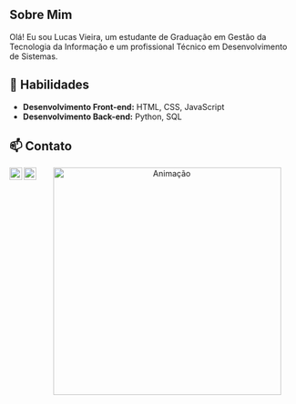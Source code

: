
## Sobre Mim

Olá! Eu sou Lucas Vieira, um estudante de Graduação em Gestão da Tecnologia da Informação e um profissional Técnico em Desenvolvimento de Sistemas.

## 🚀 Habilidades

- **Desenvolvimento Front-end:** HTML, CSS, JavaScript
- **Desenvolvimento Back-end:** Python, SQL

## 📫 Contato

<a target="_blank" href= "https://www.linkedin.com/in/lucasvieiraz/">
  <img align="left" alt="LinkdeIN" width="22px" src="https://cdn.jsdelivr.net/npm/simple-icons@v3/icons/linkedin.svg" />
 </a>
 
 <a target="_blank" href="mailto:lucasvieiranrz@gmail.com">
  <img align="left" alt="Gmail" width="22px" src="https://cdn.jsdelivr.net/npm/simple-icons@v3/icons/gmail.svg" />
 </a>

<!-- Animação -->
<p align="center">
  <img src="https://lh3.googleusercontent.com/-YhXMe_R32XU/VeuVp03ro0I/AAAAAAAA_3Q/_r_sQvbxH60/programmer_thumb%25255B1%25255D.gif?imgmax=800" alt="Animação" width="400">
</p>

